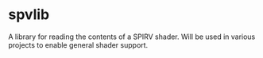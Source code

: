 # spvlib
A library for reading the contents of a SPIRV shader. Will be used in various projects to enable general shader support.
